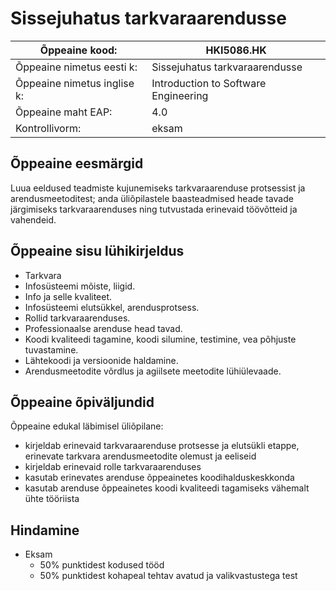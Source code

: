# Sissejuhatus tarkvaraarendusse

| Õppeaine kood: | HKI5086.HK |
|---|---|
|Õppeaine nimetus eesti k: | Sissejuhatus tarkvaraarendusse |
| Õppeaine nimetus inglise k: | Introduction to Software Engineering |
| Õppeaine maht EAP: | 4.0 |
| Kontrollivorm: | eksam |

## Õppeaine eesmärgid

Luua eeldused teadmiste kujunemiseks tarkvaraarenduse protsessist ja arendusmeetoditest; anda üliõpilastele baasteadmised heade tavade järgimiseks tarkvaraarenduses ning tutvustada erinevaid töövõtteid ja vahendeid.

## Õppeaine sisu lühikirjeldus

- Tarkvara
- Infosüsteemi mõiste, liigid.
- Info ja selle kvaliteet.
- Infosüsteemi elutsükkel, arendusprotsess.
- Rollid tarkvaraarenduses.
- Professionaalse arenduse head tavad.
- Koodi kvaliteedi tagamine, koodi silumine, testimine, vea põhjuste tuvastamine.
- Lähtekoodi ja versioonide haldamine. 
- Arendusmeetodite võrdlus ja agiilsete meetodite lühiülevaade.

## Õppeaine õpiväljundid

Õppeaine edukal läbimisel üliõpilane:
- kirjeldab erinevaid tarkvaraarenduse protsesse ja elutsükli etappe, erinevate tarkvara arendusmeetodite olemust ja eeliseid
- kirjeldab erinevaid rolle tarkvaraarenduses
- kasutab erinevates arenduse õppeainetes koodihalduskeskkonda
- kasutab arenduse õppeainetes koodi kvaliteedi tagamiseks vähemalt ühte tööriista

## Hindamine

- Eksam
  - 50% punktidest kodused tööd
  - 50% punktidest kohapeal tehtav avatud ja valikvastustega test